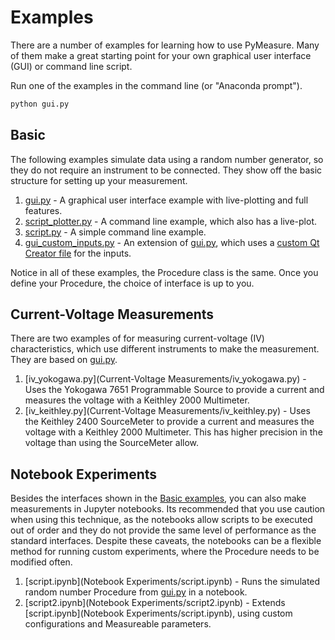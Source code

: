 # Examples

There are a number of examples for learning how to use PyMeasure. Many of them make a great starting point for your own graphical user interface (GUI) or command line script.

Run one of the examples in the command line (or "Anaconda prompt").

```bash
python gui.py
```

## Basic

The following examples simulate data using a random number generator, so they do not require an instrument to be connected. They show off the basic structure for setting up your measurement.

1. [gui.py](Basic/gui.py) - A graphical user interface example with live-plotting and full features. 
2. [script_plotter.py](Basic/script.py) - A command line example, which also has a live-plot.
3. [script.py](Basic/script.py) - A simple command line example.
4. [gui_custom_inputs.py](Basic/gui_custom_inputs.py) - An extension of [gui.py](Basic/gui.py), which uses a [custom Qt Creator file](Basic/gui_custom_inputs.ui) for the inputs.

Notice in all of these examples, the Procedure class is the same. Once you define your Procedure, the choice of interface is up to you.

## Current-Voltage Measurements

There are two examples of for measuring current-voltage (IV) characteristics, which use different instruments to make the measurement. They are based on [gui.py](Basic/gui.py).

1. [iv_yokogawa.py](Current-Voltage Measurements/iv_yokogawa.py) - Uses the Yokogawa 7651 Programmable Source to provide a current and measures the voltage with a Keithley 2000 Multimeter.
2. [iv_keithley.py](Current-Voltage Measurements/iv_keithley.py) - Uses the Keithley 2400 SourceMeter to provide a current and measures the voltage with a Keithley 2000 Multimeter. This has higher precision in the voltage than using the SourceMeter allow.

## Notebook Experiments

Besides the interfaces shown in the [Basic examples](#basic), you can also make measurements in Jupyter notebooks. Its recommended that you use caution when using this technique, as the notebooks allow scripts to be executed out of order and they do not provide the same level of performance as the standard interfaces. Despite these caveats, the notebooks can be a flexible method for running custom experiments, where the Procedure needs to be modified often.

1. [script.ipynb](Notebook Experiments/script.ipynb) - Runs the simulated random number Procedure from [gui.py](Basic/gui.py) in a notebook.
2. [script2.ipynb](Notebook Experiments/script2.ipynb) - Extends [script.ipynb](Notebook Experiments/script.ipynb), using custom configurations and Measureable parameters.
